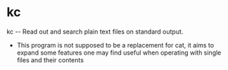 # kc

kc -- Read out and search plain text files on standard output.

 * This program is not supposed to be a replacement for cat, it aims to expand some features one may find useful when operating with single files and their contents
 
